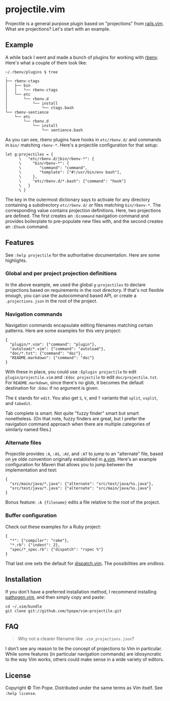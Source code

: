 # projectile.vim

Projectile is a general purpose plugin based on "projections" from
[rails.vim][].  What are projections?  Let's start with an example.

## Example

A while back I went and made a bunch of plugins for working with [rbenv][].
Here's what a couple of them look like:

    ~/.rbenv/plugins $ tree
    .
    ├── rbenv-ctags
    │   ├── bin
    │   │   └── rbenv-ctags
    │   └── etc
    │       └── rbenv.d
    │           └── install
    │               └── ctags.bash
    └── rbenv-sentience
        └── etc
            └── rbenv.d
                └── install
                    └── sentience.bash

As you can see, rbenv plugins have hooks in `etc/rbenv.d/` and commands in
`bin/` matching `rbenv-*`.  Here's a projectile configuration for that setup:

    let g:projectiles = {
          \   "etc/rbenv.d/|bin/rbenv-*": {
          \     "bin/rbenv-*": {
          \        "command": "command",
          \        "template": ["#!/usr/bin/env bash"],
          \     },
          \     "etc/rbenv.d/*.bash": {"command": "hook"}
          \   }
          \ }

The key in the outermost dictionary says to activate for any directory
containing a subdirectory `etc/rbenv.d/` *or* files matching `bin/rbenv-*`.
The corresponding value contains projection definitions.  Here, two
projections are defined.  The first creates an `:Ecommand` navigation command
and provides boilerplate to pre-populate new files with, and the second
creates an `:Ehook` command.

[rails.vim]: https://github.com/tpope/vim-rails
[rbenv]: https://github.com/sstephenson/rbenv

## Features

See `:help projectile` for the authoritative documentation.  Here are some
highlights.

### Global and per project projection definitions

In the above example, we used the global `g:projectiles` to declare
projections based on requirements in the root directory.  If that's not
flexible enough, you can use the autocommand based API, or create a
`.projections.json` in the root of the project.

### Navigation commands

Navigation commands encapsulate editing filenames matching certain patterns.
Here are some examples for this very project:

    {
      "plugin/*.vim": {"command": "plugin"},
      "autoload/*.vim": {"command": "autoload"},
      "doc/*.txt": {"command": "doc"},
      "README.markdown": {"command": "doc"}
    }

With these in place, you could use `:Eplugin projectile` to edit
`plugin/projectile.vim` and `:Edoc projectile` to edit `doc/projectile.txt`.
For `README.markdown`, since there's no glob, it becomes the default
destination for `:Edoc` if no argument is given.

The `E` stands for `edit`.  You also get `S`, `V`, and `T` variants that
`split`, `vsplit`, and `tabedit`.

Tab complete is smart.  Not quite "fuzzy finder" smart but smart nonetheless.
(On that note, fuzzy finders are great, but I prefer the navigation command
approach when there are multiple categories of similarly named files.)

### Alternate files

Projectile provides `:A`, `:AS`, `:AV`, and `:AT` to jump to an "alternate"
file, based on ye olde convention originally established in [a.vim][].  Here's
an example configuration for Maven that allows you to jump between the
implementation and test:

    {
      "src/main/java/*.java": {"alternate": "src/test/java/%s.java"},
      "src/test/java/*.java": {"alternate": "src/main/java/%s.java"}
    }

Bonus feature: `:A {filename}` edits a file relative to the root of the
project.

[a.vim]: http://www.vim.org/scripts/script.php?script_id=31

### Buffer configuration

Check out these examples for a Ruby project:

    {
      "*": {"compiler": "rake"},
      "*.rb": {"indent": 2},
      "spec/*_spec.rb": {"dispatch": "rspec %"}
    }

That last one sets the default for [dispatch.vim][].  The possibilities are
*endless*.

[dispatch.vim]: https://github.com/tpope/vim-dispatch

## Installation

If you don't have a preferred installation method, I recommend
installing [pathogen.vim](https://github.com/tpope/vim-pathogen), and
then simply copy and paste:

    cd ~/.vim/bundle
    git clone git://github.com/tpope/vim-projectile.git

## FAQ

> Why not a clearer filename like `.vim_projections.json`?

I don't see any reason to tie the concept of projections to Vim in particular.
While some features (in particular navigation commands) are idiosyncratic to
the way Vim works, others could make sense in a wide variety of editors.

## License

Copyright © Tim Pope.  Distributed under the same terms as Vim itself.
See `:help license`.
